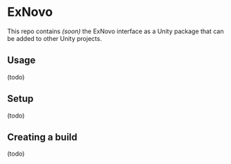 ﻿# ExNovo
This repo contains <i>(soon)</i> the ExNovo interface as a Unity package that can be added to other Unity projects.

## Usage
(todo)

## Setup
(todo)

## Creating a build
(todo)
